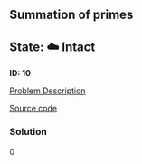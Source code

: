## Summation of primes

## State: :cloud: **Intact**

**ID: 10**

[Problem Description](https://projecteuler.net/problem=10)

[Source code](main.cpp)

### Solution
0